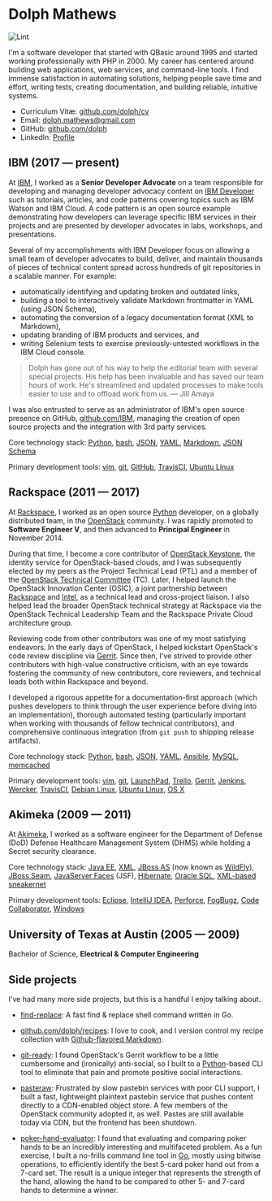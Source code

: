# Dolph Mathews

![Lint](https://github.com/dolph/cv/actions/workflows/markdown-lint.yml/badge.svg)

I'm a software developer that started with QBasic around 1995 and started
working professionally with PHP in 2000. My career has centered around building
web applications, web services, and command-line tools. I find immense
satisfaction in automating solutions, helping people save time and effort,
writing tests, creating documentation, and building reliable, intuitive
systems.

- Curriculum Vitæ: [github.com/dolph/cv](https://github.com/dolph/cv)
- Email: [dolph.mathews@gmail.com](mailto:dolph.mathews@gmail.com)
- GitHub: [github.com/dolph](https://github.com/dolph/)
- LinkedIn: [Profile](https://www.linkedin.com/in/dolphmathews/)

## IBM (2017 &mdash; present)

At [IBM](https://www.ibm.com/), I worked as a **Senior Developer Advocate** on
a team responsible for developing and managing developer advocacy content on
[IBM Developer](https://developer.ibm.com/) such as tutorials, articles, and
code patterns covering topics such as IBM Watson and IBM Cloud. A code pattern
is an open source example demonstrating how developers can leverage specific
IBM services in their projects and are presented by developer advocates in
labs, workshops, and presentations.

Several of my accomplishments with IBM Developer focus on allowing a small team
of developer advocates to build, deliver, and maintain thousands of pieces of
technical content spread across hundreds of git repositories in a scalable
manner. For example:

- automatically identifying and updating broken and outdated links,
- building a tool to interactively validate Markdown frontmatter in YAML (using
  JSON Schema),
- automating the conversion of a legacy documentation format (XML to Markdown),
- updating branding of IBM products and services, and
- writing Selenium tests to exercise previously-untested workflows in the IBM
  Cloud console.

> Dolph has gone out of his way to help the editorial team with several special
  projects. His help has been invaluable and has saved our team hours of work.
  He's streamlined and updated processes to make tools easier to use and to
  offload work from us. &mdash; Jill Amaya

I was also entrusted to serve as an administrator of IBM's open source presence
  on GitHub, [github.com/IBM](https://github.com/ibm/), managing the creation
  of open source projects and the integration with 3rd party services.

Core technology stack: [Python](https://www.python.org),
[bash](https://www.gnu.org/software/bash/), [JSON](http://www.json.org/),
[YAML](http://yaml.org/),
[Markdown](https://daringfireball.net/projects/markdown/syntax), [JSON
Schema](https://json-schema.org/)

Primary development tools: [vim](http://www.vim.org/),
[git](https://git-scm.com/), [GitHub](https://www.github.com/),
[TravisCI](https://travis-ci.org/), [Ubuntu Linux](https://www.ubuntu.com/)

## Rackspace (2011 &mdash; 2017)

At [Rackspace](https://www.rackspace.com/), I worked as an open source
[Python](https://www.python.org/) developer, on a globally distributed team, in
the [OpenStack](https://www.openstack.org/) community. I was rapidly promoted
to **Software Engineer V**, and then advanced to **Principal Engineer** in
November 2014.

During that time, I become a core contributor of [OpenStack
Keystone](http://github.com/openstack/keystone), the identity service for
OpenStack-based clouds, and I was subsequently elected by my peers as the
Project Technical Lead (PTL) and a member of the [OpenStack Technical
Committee](https://www.openstack.org/foundation/tech-committee/) (TC). Later, I
helped launch the OpenStack Innovation Center (OSIC), a joint partnership
between [Rackspace](https://www.rackspace.com/) and [Intel](https://01.org/),
as a technical lead and cross-project liaison. I also helped lead the broader
OpenStack technical strategy at Rackspace via the OpenStack Technical
Leadership Team and the Rackspace Private Cloud architecture group.

Reviewing code from other contributors was one of my most satisfying endeavors.
In the early days of OpenStack, I helped kickstart OpenStack's code review
discipline via [Gerrit](https://www.gerritcodereview.com/). Since then, I've
strived to provide other contributors with high-value constructive criticism,
with an eye towards fostering the community of new contributors, core
reviewers, and technical leads both within Rackspace and beyond.

I developed a rigorous appetite for a documentation-first approach (which
  pushes developers to think through the user experience before diving into an
  implementation), thorough automated testing (particularly important when
  working with thousands of fellow technical contributors), and comprehensive
  continuous integration (from `git push` to shipping release artifacts).

Core technology stack: [Python](https://www.python.org),
[bash](https://www.gnu.org/software/bash/), [JSON](http://www.json.org/),
[YAML](http://yaml.org/), [Ansible](https://www.ansible.com/),
[MySQL](https://www.mysql.com/), [memcached](https://memcached.org/)

Primary development tools: [vim](http://www.vim.org/),
[git](https://git-scm.com/), [LaunchPad](https://launchpad.net/~dolph),
[Trello](https://trello.com/), [Gerrit](https://www.gerritcodereview.com/),
[Jenkins](https://jenkins.io/),
[Wercker](https://devcenter.wercker.com/overview-and-core-concepts/wercker-features/),
[TravisCI](https://travis-ci.org/), [Debian Linux](https://www.debian.org/),
[Ubuntu Linux](https://www.ubuntu.com/), [OS X](https://www.apple.com/macos/)

## Akimeka (2009 &mdash; 2011)

At [Akimeka](http://www.akimeka.com/), I worked as a software engineer for the
Department of Defense (DoD) Defense Healthcare Management System (DHMS) while
holding a Secret security clearance.

Core technology stack: [Java
EE](http://www.oracle.com/technetwork/java/javaee/overview/index.html),
[XML](https://en.wikipedia.org/wiki/XML), [JBoss
AS](https://en.wikipedia.org/wiki/WildFly) (now known as
[WildFly](http://wildfly.org/)), [JBoss
Seam](https://en.wikipedia.org/wiki/JBoss_Seam), [JavaServer
Faces](https://en.wikipedia.org/wiki/JavaServer_Faces) (JSF),
[Hibernate](http://hibernate.org/orm/), [Oracle
SQL](http://www.oracle.com/technetwork/database/), [XML-based
sneakernet](https://en.wikipedia.org/wiki/Sneakernet)

Primary development tools: [Eclipse](https://eclipse.org/), [IntelliJ
IDEA](https://www.jetbrains.com/idea/), [Perforce](https://www.perforce.com/),
[FogBugz](https://www.fogcreek.com/fogbugz/), [Code
Collaborator](https://smartbear.com/product/collaborator/overview/),
[Windows](https://www.microsoft.com/en-us/windows/)

## University of Texas at Austin (2005 &mdash; 2009)

Bachelor of Science, **Electrical & Computer Engineering**

## Side projects

I've had many more side projects, but this is a handful I enjoy talking about.

- [find-replace](https://github.com/dolph/find-replace): A fast find & replace
  shell command written in Go.

- [github.com/dolph/recipes](https://github.com/dolph/recipes): I love to cook,
  and I version control my recipe collection with [Github-flavored
  Markdown](https://guides.github.com/features/mastering-markdown/).

- [git-ready](https://github.com/dolph/git-ready): I found OpenStack's Gerrit
  workflow to be a little cumbersome and (ironically) anti-social, so I built
  to a [Python](https://www.python.org/)-based CLI tool to eliminate that pain
  and promote positive social interactions.

- [pasteraw](http://github.com/dolph/pasteraw): Frustrated by slow pastebin
  services with poor CLI support, I built a fast, lightweight plaintext
  pastebin service that pushes content directly to a CDN-enabled object store.
  A few members of the OpenStack community adopted it, as well. Pastes are
  still available today via CDN, but the frontend has been shutdown.

- [poker-hand-evaluator](https://github.com/dolph/poker-hand-evaluator): I
  found that evaluating and comparing poker hands to be an incredibly
  interesting and multifaceted problem. As a fun exercise, I built a no-frills
  command line tool in [Go](https://golang.org/), mostly using bitwise
  operations, to efficiently identify the best 5-card poker hand out from a
  7-card set. The result is a unique integer that represents the strength of
  the hand, allowing the hand to be compared to other 5- and 7-card hands to
  determine a winner.
